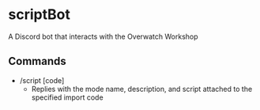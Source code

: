 # scriptBot
A Discord bot that interacts with the Overwatch Workshop

## Commands
* /script [code]
  * Replies with the mode name, description, and script attached to the specified import code
